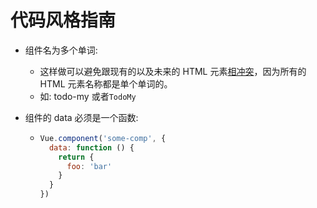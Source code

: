 # 代码风格指南

- 组件名为多个单词:

  - 这样做可以避免跟现有的以及未来的 HTML 元素[相冲突](https://w3c.github.io/webcomponents/spec/custom/#valid-custom-element-name)，因为所有的 HTML 元素名称都是单个单词的。
  - 如:   todo-my 或者`TodoMy`

- 组件的 data 必须是一个函数:

  - ```js
    Vue.component('some-comp', {
      data: function () {
        return {
          foo: 'bar'
        }
      }
    })
    ```

  

